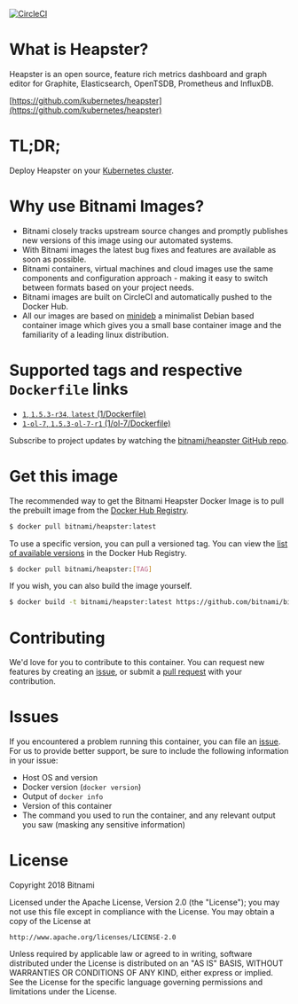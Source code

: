 [![CircleCI](https://circleci.com/gh/bitnami/bitnami-docker-heapster/tree/master.svg?style=shield)](https://circleci.com/gh/bitnami/bitnami-docker-heapster/tree/master)

# What is Heapster?

Heapster is an open source, feature rich metrics dashboard and graph editor for Graphite, Elasticsearch, OpenTSDB, Prometheus and InfluxDB.

[https://github.com/kubernetes/heapster](https://github.com/kubernetes/heapster)

# TL;DR;

Deploy Heapster on your [Kubernetes cluster](https://github.com/kubernetes/heapster/tree/master/docs).

# Why use Bitnami Images?

* Bitnami closely tracks upstream source changes and promptly publishes new versions of this image using our automated systems.
* With Bitnami images the latest bug fixes and features are available as soon as possible.
* Bitnami containers, virtual machines and cloud images use the same components and configuration approach - making it easy to switch between formats based on your project needs.
* Bitnami images are built on CircleCI and automatically pushed to the Docker Hub.
* All our images are based on [minideb](https://github.com/bitnami/minideb) a minimalist Debian based container image which gives you a small base container image and the familiarity of a leading linux distribution.

# Supported tags and respective `Dockerfile` links

* [`1`, `1.5.3-r34`, `latest` (1/Dockerfile)](https://github.com/bitnami/bitnami-docker-heapster/blob/1.5.3-r34/1/Dockerfile)
* [`1-ol-7`, `1.5.3-ol-7-r1` (1/ol-7/Dockerfile)](https://github.com/bitnami/bitnami-docker-heapster/blob/1.5.3-ol-7-r1/1/ol-7/Dockerfile)

Subscribe to project updates by watching the [bitnami/heapster GitHub repo](https://github.com/bitnami/bitnami-docker-heapster).

# Get this image

The recommended way to get the Bitnami Heapster Docker Image is to pull the prebuilt image from the [Docker Hub Registry](https://hub.docker.com/r/bitnami/heapster).

```bash
$ docker pull bitnami/heapster:latest
```

To use a specific version, you can pull a versioned tag. You can view the [list of available versions](https://hub.docker.com/r/bitnami/heapster/tags/) in the Docker Hub Registry.

```bash
$ docker pull bitnami/heapster:[TAG]
```

If you wish, you can also build the image yourself.

```bash
$ docker build -t bitnami/heapster:latest https://github.com/bitnami/bitnami-docker-heapster.git
```

# Contributing

We'd love for you to contribute to this container. You can request new features by creating an [issue](https://github.com/bitnami/bitnami-docker-heapster/issues), or submit a [pull request](https://github.com/bitnami/bitnami-docker-heapster/pulls) with your contribution.

# Issues

If you encountered a problem running this container, you can file an [issue](https://github.com/bitnami/bitnami-docker-heapster/issues). For us to provide better support, be sure to include the following information in your issue:

- Host OS and version
- Docker version (`docker version`)
- Output of `docker info`
- Version of this container
- The command you used to run the container, and any relevant output you saw (masking any sensitive information)

# License
Copyright 2018 Bitnami

Licensed under the Apache License, Version 2.0 (the "License");
you may not use this file except in compliance with the License.
You may obtain a copy of the License at

    http://www.apache.org/licenses/LICENSE-2.0

Unless required by applicable law or agreed to in writing, software
distributed under the License is distributed on an "AS IS" BASIS,
WITHOUT WARRANTIES OR CONDITIONS OF ANY KIND, either express or implied.
See the License for the specific language governing permissions and
limitations under the License.
